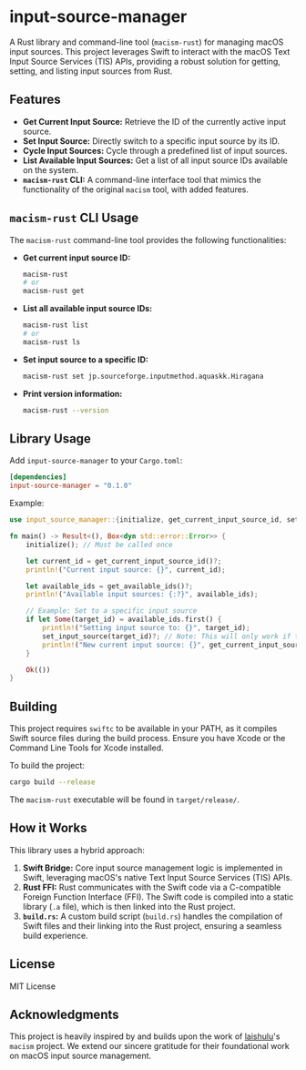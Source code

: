 # input-source-manager

A Rust library and command-line tool (`macism-rust`) for managing macOS input sources. This project leverages Swift to interact with the macOS Text Input Source Services (TIS) APIs, providing a robust solution for getting, setting, and listing input sources from Rust.

## Features

- **Get Current Input Source:** Retrieve the ID of the currently active input source.
- **Set Input Source:** Directly switch to a specific input source by its ID.
- **Cycle Input Sources:** Cycle through a predefined list of input sources.
- **List Available Input Sources:** Get a list of all input source IDs available on the system.
- **`macism-rust` CLI:** A command-line interface tool that mimics the functionality of the original `macism` tool, with added features.

## `macism-rust` CLI Usage

The `macism-rust` command-line tool provides the following functionalities:

- **Get current input source ID:**
  ```bash
  macism-rust
  # or
  macism-rust get
  ```

- **List all available input source IDs:**
  ```bash
  macism-rust list
  # or
  macism-rust ls
  ```

- **Set input source to a specific ID:**
  ```bash
  macism-rust set jp.sourceforge.inputmethod.aquaskk.Hiragana
  ```

- **Print version information:**
  ```bash
  macism-rust --version
  ```

## Library Usage

Add `input-source-manager` to your `Cargo.toml`:

```toml
[dependencies]
input-source-manager = "0.1.0"
```

Example:

```rust
use input_source_manager::{initialize, get_current_input_source_id, set_input_source, get_available_ids};

fn main() -> Result<(), Box<dyn std::error::Error>> {
    initialize(); // Must be called once

    let current_id = get_current_input_source_id()?;
    println!("Current input source: {}", current_id);

    let available_ids = get_available_ids()?;
    println!("Available input sources: {:?}", available_ids);

    // Example: Set to a specific input source
    if let Some(target_id) = available_ids.first() {
        println!("Setting input source to: {}", target_id);
        set_input_source(target_id)?; // Note: This will only work if target_id is a valid input source on your system
        println!("New current input source: {}", get_current_input_source_id()?);
    }

    Ok(())
}
```

## Building

This project requires `swiftc` to be available in your PATH, as it compiles Swift source files during the build process. Ensure you have Xcode or the Command Line Tools for Xcode installed.

To build the project:

```bash
cargo build --release
```

The `macism-rust` executable will be found in `target/release/`.

## How it Works

This library uses a hybrid approach:
1.  **Swift Bridge:** Core input source management logic is implemented in Swift, leveraging macOS's native Text Input Source Services (TIS) APIs.
2.  **Rust FFI:** Rust communicates with the Swift code via a C-compatible Foreign Function Interface (FFI). The Swift code is compiled into a static library (`.a` file), which is then linked into the Rust project.
3.  **`build.rs`:** A custom build script (`build.rs`) handles the compilation of Swift files and their linking into the Rust project, ensuring a seamless build experience.

## License

MIT License

## Acknowledgments

This project is heavily inspired by and builds upon the work of [laishulu](https://github.com/laishulu)'s `macism` project. We extend our sincere gratitude for their foundational work on macOS input source management.